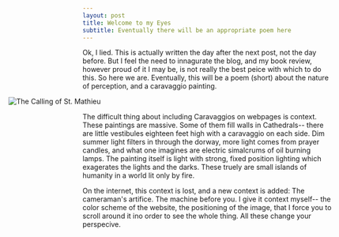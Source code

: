 ```yaml
---
layout: post
title: Welcome to my Eyes
subtitle: Eventually there will be an appropriate poem here
---
```


Ok, I lied. This is actually written the day after the next post, not the day before. But I feel the need to innagurate the blog, and my book review, however proud of it I may be, is not really the best peice with which to do this. So here we are. Eventually, this will be a poem (short) about the nature of perception, and a caravaggio painting.


<img src="http://upload.wikimedia.org/wikipedia/commons/1/10/Caravaggio_-_La_vocazione_di_San_Matteo.jpg" alt="The Calling of St. Mathieu" style = "margin-left: -150px">


The difficult thing about including Caravaggios on webpages is context. These paintings are massive. Some of them fill walls in Cathedrals-- there are little vestibules eighteen feet high with a caravaggio on each side. Dim summer light filters in through the dorway, more light comes from prayer candles, and what one imagines are electric simalcrums of oil burning lamps. The painting itself is light with strong, fixed position lighting which exagerates the lights and the darks. These truely are small islands of humanity in a world lit only by fire. 

On the internet, this context is lost, and a new context is added: The cameraman's artifice. The machine before you. I give it context myself-- the color scheme of the website, the positioning of the image, that I force you to scroll around it ino order to see the whole thing. All these change your perspecive. 

